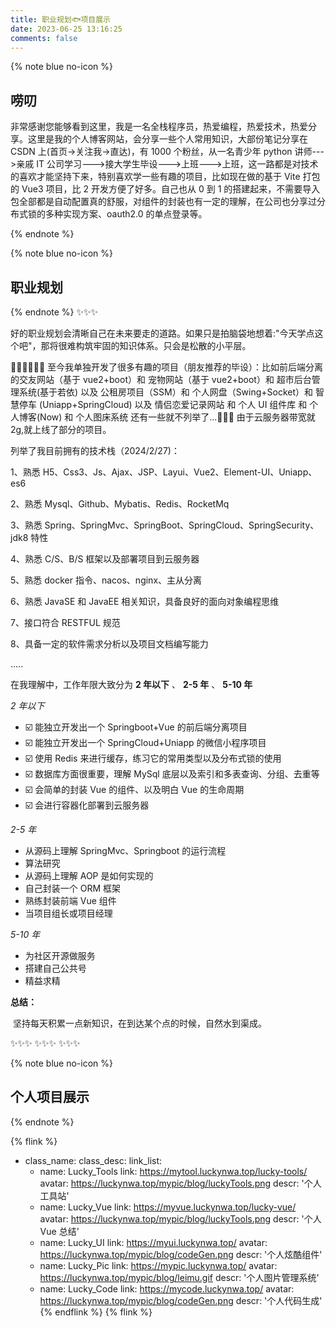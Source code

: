```yaml
---
title: 职业规划🐟项目展示
date: 2023-06-25 13:16:25
comments: false
---
```


{% note blue no-icon %}

## 唠叨

非常感谢您能够看到这里，我是一名全栈程序员，热爱编程，热爱技术，热爱分享。这里是我的个人博客网站，会分享一些个人常用知识，大部份笔记分享在 CSDN 上(首页->关注我->直达)，有 1000 个粉丝，从一名青少年 python 讲师--->亲戚 IT 公司学习--->接大学生毕设--->上班--->上班，这一路都是对技术的喜欢才能坚持下来，特别喜欢学一些有趣的项目，比如现在做的基于 Vite 打包的 Vue3 项目，比 2 开发方便了好多。自己也从 0 到 1 的搭建起来，不需要导入包全部都是自动配置真的舒服，对组件的封装也有一定的理解，在公司也分享过分布式锁的多种实现方案、oauth2.0 的单点登录等。

{% endnote %}

{% note blue no-icon %}

## 职业规划

{% endnote %}
✨✨✨

好的职业规划会清晰自己在未来要走的道路。如果只是拍脑袋地想着:"今天学点这个吧"，那将很难构筑牢固的知识体系。只会是松散的小平层。

🦸‍♂️🦸‍♂️🦸‍♂️
至今我单独开发了很多有趣的项目（朋友推荐的毕设）：比如前后端分离的交友网站（基于 vue2+boot）和 宠物网站（基于 vue2+boot）和 超市后台管理系统(基于若依)
以及 公租房项目（SSM）和 个人网盘（Swing+Socket）和 智慧停车 (Uniapp+SpringCloud)
以及 情侣恋爱记录网站 和 个人 UI 组件库 和 个人博客(Now) 和 个人图床系统
还有一些就不列举了...🦖🦖🦖 由于云服务器带宽就 2g,就上线了部分的项目。

列举了我目前拥有的技术栈（2024/2/27)：

1、熟悉 H5、Css3、Js、Ajax、JSP、Layui、Vue2、Element-UI、Uniapp、es6

2、熟悉 Mysql、Github、Mybatis、Redis、RocketMq

3、熟悉 Spring、SpringMvc、SpringBoot、SpringCloud、SpringSecurity、jdk8 特性

4、熟悉 C/S、B/S 框架以及部署项目到云服务器

5、熟悉 docker 指令、nacos、nginx、主从分离

6、熟悉 JavaSE 和 JavaEE 相关知识，具备良好的面向对象编程思维

7、接口符合 RESTFUL 规范

8、具备一定的软件需求分析以及项目文档编写能力

.....

在我理解中，工作年限大致分为 **2 年以下** 、 **2-5 年** 、 **5-10 年**

_2 年以下_

- ☑️ 能独立开发出一个 Springboot+Vue 的前后端分离项目
- ☑️ 能独立开发出一个 SpringCloud+Uniapp 的微信小程序项目
- ☑️ 使用 Redis 来进行缓存，练习它的常用类型以及分布式锁的使用
- ☑️ 数据库方面很重要，理解 MySql 底层以及索引和多表查询、分组、去重等
- ☑️ 会简单的封装 Vue 的组件、以及明白 Vue 的生命周期
- ☑️ 会进行容器化部署到云服务器

_2-5 年_

- 从源码上理解 SpringMvc、Springboot 的运行流程
- 算法研究
- 从源码上理解 AOP 是如何实现的
- 自己封装一个 ORM 框架
- 熟练封装前端 Vue 组件
- 当项目组长或项目经理

_5-10 年_

- 为社区开源做服务
- 搭建自己公共号
- 精益求精

**总结：**

​ 坚持每天积累一点新知识，在到达某个点的时候，自然水到渠成。

✨✨✨
✨✨✨
✨✨✨

{% note blue no-icon %}

## 个人项目展示

{% endnote %}

{% flink %}

- class_name:
  class_desc:
  link_list:
  - name: Lucky_Tools
    link: https://mytool.luckynwa.top/lucky-tools/
    avatar: https://luckynwa.top/mypic/blog/luckyTools.png
    descr: '个人工具站'
  - name: Lucky_Vue
    link: https://myvue.luckynwa.top/lucky-vue/
    avatar: https://luckynwa.top/mypic/blog/luckyTools.png
    descr: '个人 Vue 总结'
  - name: Lucky_UI
    link: https://myui.luckynwa.top/
    avatar: https://luckynwa.top/mypic/blog/codeGen.png
    descr: '个人炫酷组件'
  - name: Lucky_Pic
    link: https://mypic.luckynwa.top/
    avatar: https://luckynwa.top/mypic/blog/leimu.gif
    descr: '个人图片管理系统'
  - name: Lucky_Code
    link: https://mycode.luckynwa.top/
    avatar: https://luckynwa.top/mypic/blog/codeGen.png
    descr: '个人代码生成'
    {% endflink %}
    {% flink %}
